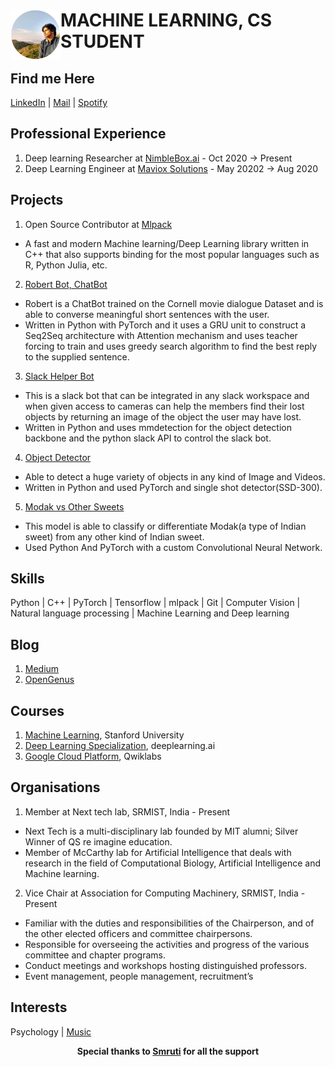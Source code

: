 
<h1><img src="https://github.com/Aakash-kaushik/Aakash-kaushik/blob/homepage/Me.png?raw=true" height="80px" width ="80px" alt="Aakash Kaushik", align="left" border-radius="50%"/>MACHINE LEARNING, CS STUDENT</h1>

## Find me Here
[LinkedIn](https://www.linkedin.com/in/kaushikaakash7539/)    |    <a href="mailto:kaushikaakash7539@gmail.com?subject=Hello from you homepage&body=Message">Mail</a>    |    [Spotify](https://open.spotify.com/user/nu45gm4u9aahlsxhzt2vpige5?si=NpVR2X_rQlKyYlRLk9bdgA) 
 
## Professional Experience 
 
 1. Deep learning Researcher at [NimbleBox.ai](https://www.nimblebox.ai/) - Oct 2020 -> Present
 2. Deep Learning Engineer at [Maviox Solutions](https://www.mavoix.in/) - May 20202 -> Aug 2020

## Projects 

1. Open Source Contributor at [Mlpack](https://github.com/Aakash-kaushik/mlpack)
- A fast and modern Machine learning/Deep Learning library written in C++ that also supports binding for the most popular languages such as R, Python Julia, etc.

2. [Robert Bot, ChatBot](https://github.com/Aakash-kaushik/robert_bot)
- Robert is a ChatBot trained on the Cornell movie dialogue Dataset and is able to converse meaningful short sentences with the user.
- Written in Python with PyTorch and it uses a GRU unit to construct a Seq2Seq architecture with Attention mechanism and uses teacher forcing to train and uses greedy search algorithm to find the best reply to the supplied sentence.

3. [Slack Helper Bot](https://github.com/Aakash-kaushik/obj_detection)
- This is a slack bot that can be integrated in any slack workspace and when given access to cameras can help the members find their lost objects by returning an image of the object the user may have lost.
- Written in Python and uses mmdetection for the object detection backbone and the python slack API to control the slack bot.

4. [Object Detector](https://github.com/Aakash-kaushik/object_detection)
- Able to detect a huge variety of objects in any kind of Image and Videos.
- Written in Python and used PyTorch and single shot detector(SSD-300).

5. [Modak vs Other Sweets](https://github.com/Aakash-kaushik/image_classification)
- This model is able to classify or differentiate Modak(a type of Indian sweet) from any other kind of Indian sweet.
- Used Python And PyTorch with a custom Convolutional Neural Network.

## Skills

Python | C++ | PyTorch | Tensorflow | mlpack | Git | Computer Vision | Natural language processing | Machine Learning and Deep learning

## Blog

1. [Medium](https://medium.com/@kaushikaakash7539)
2. [OpenGenus](https://iq.opengenus.org/author/aakash/)

## Courses 

1. [Machine Learning](https://coursera.org/share/df5c93ec7919e71d0fb522d65bef0e7f), Stanford University
2. [Deep Learning Specialization](https://coursera.org/share/aec8b85e40bee9fd4e9e41ed0cab6804), deeplearning.ai
3. [Google Cloud Platform](https://www.qwiklabs.com/public_profiles/20a74651-c07d-4616-984a-54b49fb8265e), Qwiklabs

## Organisations 

1.  Member at Next tech lab, SRMIST, India - Present
- Next Tech is a multi-disciplinary lab founded by MIT alumni; Silver Winner of QS re imagine education.
- Member of McCarthy lab for Artificial Intelligence that
deals with research in the field of Computational Biology, Artificial Intelligence and Machine learning.

2. Vice Chair at Association for Computing Machinery, SRMIST, India - Present
- Familiar with the duties and responsibilities of the Chairperson, and of the other elected officers and committee chairpersons.
- Responsible for overseeing the activities and progress of the various committee and chapter programs.
- Conduct meetings and workshops hosting distinguished professors.
- Event management, people management, recruitment’s

## Interests 

Psychology | [Music](https://open.spotify.com/user/nu45gm4u9aahlsxhzt2vpige5?si=M0uZATdeSCGFirQP9WjjvQ) 

<p align="center"><b> Special thanks to <a href="https://www.linkedin.com/in/smrutiraushan/">Smruti</a> for all the support</b></p> 
